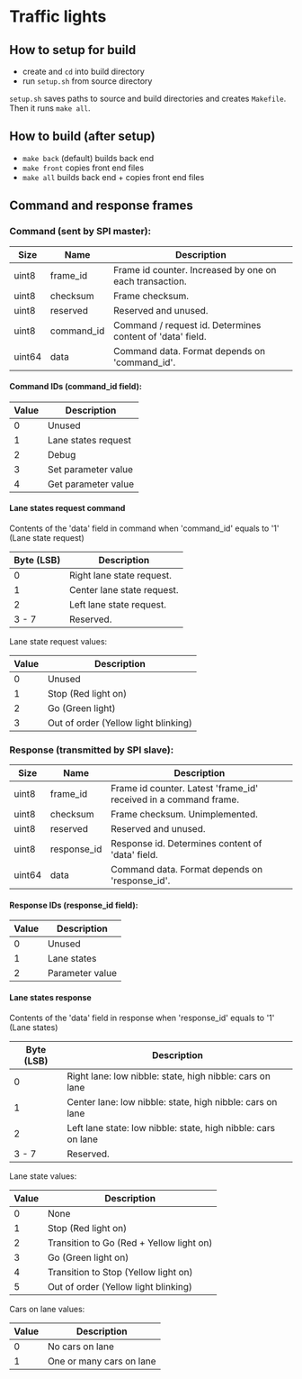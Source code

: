 # Traffic lights

## How to setup for build

- create and `cd` into build directory
- run `setup.sh` from source directory

`setup.sh` saves paths to source and build directories and
creates `Makefile`. Then it runs `make all`.

## How to build (after setup)

- `make back` (default) builds back end
- `make front` copies front end files
- `make all` builds back end + copies front end files

## Command and response frames

### Command (sent by SPI master):

| Size   | Name       | Description                                               |
|--------|------------|-----------------------------------------------------------|
| uint8  | frame_id   | Frame id counter. Increased by one on each transaction.   |
| uint8  | checksum   | Frame checksum.                                           |
| uint8  | reserved   | Reserved and unused.                                      |
| uint8  | command_id | Command / request id. Determines content of 'data' field. |
| uint64 | data       | Command data. Format depends on 'command_id'.             |

#### Command IDs (command_id field):

| Value | Description         |
|-------|---------------------|
| 0     | Unused              |
| 1     | Lane states request |
| 2     | Debug               |
| 3     | Set parameter value |
| 4     | Get parameter value |

#### Lane states request command

Contents of the 'data' field in command when 'command_id' equals to '1' (Lane state request)

| Byte (LSB) | Description                |
|------------|----------------------------|
| 0          | Right lane state request.  |
| 1          | Center lane state request. |
| 2          | Left lane state request.   |
| 3 - 7      | Reserved.                  |

Lane state request values:

| Value | Description                          |
|-------|--------------------------------------|
| 0     | Unused                               |
| 1     | Stop (Red light on)                  |
| 2     | Go (Green light)                     |
| 3     | Out of order (Yellow light blinking) |

### Response (transmitted by SPI slave):

| Size   | Name        | Description                                                      |
|--------|-------------|------------------------------------------------------------------|
| uint8  | frame_id    | Frame id counter. Latest 'frame_id' received in a command frame. |
| uint8  | checksum    | Frame checksum. Unimplemented.                                   |
| uint8  | reserved    | Reserved and unused.                                             |
| uint8  | response_id | Response id. Determines content of 'data' field.                 |
| uint64 | data        | Command data. Format depends on 'response_id'.                   |

#### Response IDs (response_id field):

| Value | Description     |
|-------|-----------------|
| 0     | Unused          |
| 1     | Lane states     |
| 2     | Parameter value |

#### Lane states response

Contents of the 'data' field in response when 'response_id' equals to '1' (Lane states)

| Byte (LSB) | Description                                                   |
|------------|---------------------------------------------------------------|
| 0          | Right lane: low nibble: state, high nibble: cars on lane      |
| 1          | Center lane: low nibble: state, high nibble: cars on lane     |
| 2          | Left lane state: low nibble: state, high nibble: cars on lane |
| 3 - 7      | Reserved.                                                     |

Lane state values:

| Value | Description                              |
|-------|------------------------------------------|
| 0     | None                                     |
| 1     | Stop (Red light on)                      |
| 2     | Transition to Go (Red + Yellow light on) |
| 3     | Go (Green light on)                      |
| 4     | Transition to Stop (Yellow light on)     |
| 5     | Out of order (Yellow light blinking)     |

Cars on lane values:

| Value | Description              |
|-------|--------------------------|
| 0     | No cars on lane          |
| 1     | One or many cars on lane |
